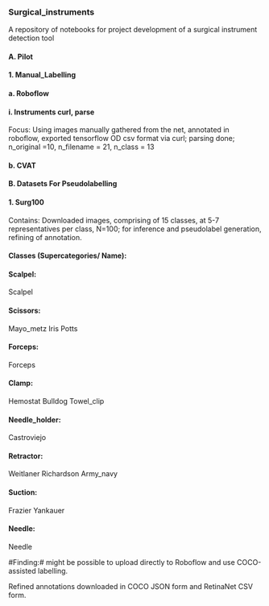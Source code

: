 ### Surgical_instruments

A repository of notebooks for project development of a surgical instrument detection tool

#### A. Pilot

#### 1. Manual_Labelling

#### a. Roboflow

####      i. Instruments curl, parse

Focus:  Using images manually gathered from the net, annotated in roboflow, exported tensorflow OD csv format via curl; parsing done; n_original =10, n_filename = 21, n_class = 13

#### b.  CVAT


#### B.  Datasets For Pseudolabelling

#### 1.  Surg100

Contains:  Downloaded images, comprising of 15 classes, at 5-7 representatives per class, N=100; for inference and pseudolabel generation, refining of annotation.

#### Classes (Supercategories/ Name):

#### Scalpel:   
Scalpel

#### Scissors:      
Mayo_metz
Iris
Potts

#### Forceps:
Forceps

#### Clamp:
Hemostat
Bulldog
Towel_clip

#### Needle_holder:
Castroviejo

#### Retractor:
Weitlaner
Richardson
Army_navy

#### Suction:
Frazier
Yankauer

#### Needle:
Needle

#Finding:# might be possible to upload directly to Roboflow and use COCO-assisted labelling.

Refined annotations downloaded in COCO JSON form and RetinaNet CSV form.

